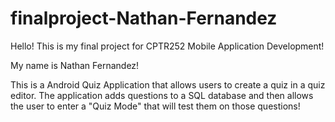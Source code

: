 # finalproject-Nathan-Fernandez

Hello! This is my final project for CPTR252 Mobile Application Development!

My name is Nathan Fernandez!

This is a Android Quiz Application that allows users to create a quiz in a quiz editor.
The application adds questions to a SQL database and then allows the user to enter a "Quiz Mode"
that will test them on those questions!

